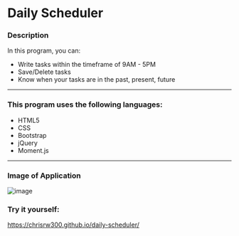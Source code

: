# Daily Scheduler
### Description
In this program, you can:
- Write tasks within the timeframe of 9AM - 5PM
- Save/Delete tasks
- Know when your tasks are in the past, present, future
---
### This program uses the following languages:
- HTML5
- CSS
- Bootstrap
- jQuery
- Moment.js
---
### Image of Application
![image](https://user-images.githubusercontent.com/65309756/91668071-4f19d400-eabe-11ea-9858-c37dbef8c9d8.png)
### Try it yourself:
https://chrisrw300.github.io/daily-scheduler/
